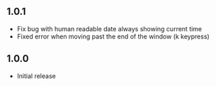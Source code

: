 ## 1.0.1

- Fix bug with human readable date always showing current time
- Fixed error when moving past the end of the window (k keypress)

## 1.0.0

- Initial release
